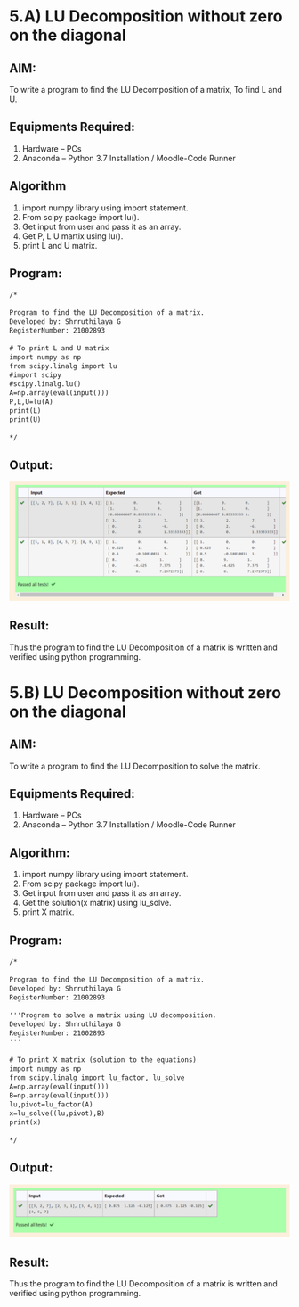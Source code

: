 # 5.A) LU Decomposition without zero on the diagonal

## AIM:
To write a program to find the LU Decomposition of a matrix,
To find L and U.

## Equipments Required:
1. Hardware – PCs
2. Anaconda – Python 3.7 Installation / Moodle-Code Runner

## Algorithm
1. import numpy library using import statement. 
2. From scipy package import lu().
3. Get input from user and pass it as an array.
4. Get P, L U martix using lu().
5. print L and U matrix.

## Program:
```
/*

Program to find the LU Decomposition of a matrix.
Developed by: Shrruthilaya G
RegisterNumber: 21002893

# To print L and U matrix
import numpy as np
from scipy.linalg import lu
#import scipy
#scipy.linalg.lu()
A=np.array(eval(input()))
P,L,U=lu(A)
print(L)
print(U)

*/
```

## Output:
![lu decomposition](LU.png)

## Result:
Thus the program to find the LU Decomposition of a matrix is written and verified using python programming.

# 5.B) LU Decomposition without zero on the diagonal

## AIM:
To write a program to find the LU Decomposition to solve the matrix.

## Equipments Required:
1. Hardware – PCs
2. Anaconda – Python 3.7 Installation / Moodle-Code Runner

## Algorithm:
1. import numpy library using import statement. 
2. From scipy package import lu().
3. Get input from user and pass it as an array.
4. Get the solution(x matrix) using lu_solve.
5. print X matrix.

## Program:
```
/*

Program to find the LU Decomposition of a matrix.
Developed by: Shrruthilaya G
RegisterNumber: 21002893

'''Program to solve a matrix using LU decomposition.
Developed by: Shrruthilaya G
RegisterNumber: 21002893
'''

# To print X matrix (solution to the equations)
import numpy as np
from scipy.linalg import lu_factor, lu_solve
A=np.array(eval(input()))
B=np.array(eval(input()))
lu,pivot=lu_factor(A)
x=lu_solve((lu,pivot),B)
print(x)

*/
```

## Output:
![lu decomposition](LU1.png)

## Result:
Thus the program to find the LU Decomposition of a matrix is written and verified using python programming.



